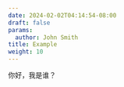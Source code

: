 ```yaml
---
date: 2024-02-02T04:14:54-08:00
draft: false
params:
  author: John Smith
title: Example
weight: 10
---
```

你好，我是谁？